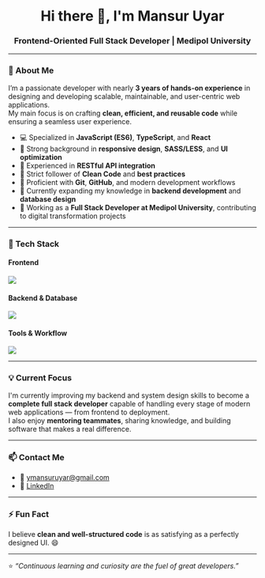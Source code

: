 <h1 align="center">Hi there 👋, I'm Mansur Uyar</h1>
<h3 align="center">Frontend-Oriented Full Stack Developer | Medipol University</h3>

---

### 🧠 About Me  
I’m a passionate developer with nearly **3 years of hands-on experience** in designing and developing scalable, maintainable, and user-centric web applications.  
My main focus is on crafting **clean, efficient, and reusable code** while ensuring a seamless user experience.  

- 💻 Specialized in **JavaScript (ES6)**, **TypeScript**, and **React**  
- 🎨 Strong background in **responsive design**, **SASS/LESS**, and **UI optimization**  
- 🔗 Experienced in **RESTful API integration**  
- 🧹 Strict follower of **Clean Code** and **best practices**  
- 🔄 Proficient with **Git**, **GitHub**, and modern development workflows  
- 🌱 Currently expanding my knowledge in **backend development** and **database design**  
- 🏫 Working as a **Full Stack Developer at Medipol University**, contributing to digital transformation projects  

---

### 🚀 Tech Stack  
#### Frontend  
<div>
  <img src="https://skillicons.dev/icons?i=js,ts,jquery,react,html,css,sass,bootstrap,tailwind,mui,reactnative,expo" />
</div>

#### Backend & Database  
<div>
  <img src="https://skillicons.dev/icons?i=dotnet,cs,nodejs,expressjs,mssql,mongoDB" />
</div>

#### Tools & Workflow  
<div>
  <img src="https://skillicons.dev/icons?i=git,github,visualstudio,vscode,postman" />
</div>

---

### 💡 Current Focus  
I'm currently improving my backend and system design skills to become a **complete full stack developer** capable of handling every stage of modern web applications — from frontend to deployment.  
I also enjoy **mentoring teammates**, sharing knowledge, and building software that makes a real difference.

---

### 📫 Contact Me  
- 📧 [ymansuruyar@gmail.com](mailto:ymansuruyar@gmail.com)  
- 💼 [LinkedIn](https://www.linkedin.com/in/mansur-uyar-896a291b8/)  

---

### ⚡ Fun Fact  
I believe **clean and well-structured code** is as satisfying as a perfectly designed UI. 😄

---

⭐️ *“Continuous learning and curiosity are the fuel of great developers.”*



